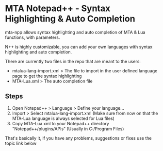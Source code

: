 MTA Notepad++ - Syntax Highlighting & Auto Completion
==============

mta-npp allows syntax highlighting and auto completion of MTA & Lua functions, with parameters.

N++ is highly customizable, you can add your own languages with syntax highlighting and auto completion. 

There are currently two files in the repo that are meant to the users:

- mtalua-lang-import.xml > The file to import in the user defined language page to get the syntax highlighting
- MTA-Lua.xml > The auto completion file

Steps
-----

1. Open Notepad++ > Language > Define your language...
2. Import > Select mtalua-lang-import.xml (Make sure from now on that the MTA-Lua language is always selected for Lua files)
3. Copy MTA-Lua.xml to your Notepad++ directory "Notepad++/plugins/APIs" (Usually in C:/Program Files)

That's basically it, if you have any problems, suggestions or fixes use the topic link below